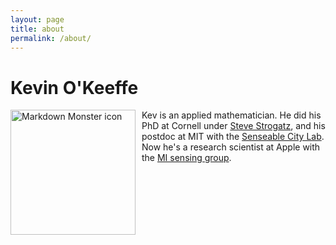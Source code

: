 ```yaml
---
layout: page
title: about
permalink: /about/
---
```


# Kevin O'Keeffe

<img src="/pic.JPG"
     alt="Markdown Monster icon"
     style="float: left; margin-right: 10px;" 
     height="200"
     align = "left"/>

Kev is an applied mathematician. He did his PhD at Cornell under [Steve Strogatz](http://www.stevenstrogatz.com/), and his postdoc at MIT with the [Senseable City Lab](http://senseable.mit.edu/). Now he's a research scientist at Apple with the [MI sensing group](https://machinelearning.apple.com/research/).
